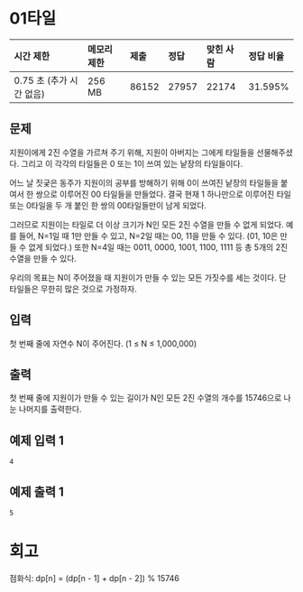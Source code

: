 # 01타일

| 시간 제한                | 메모리 제한 | 제출  | 정답  | 맞힌 사람 | 정답 비율 |
| :----------------------- | :---------- | :---- | :---- | :-------- | :-------- |
| 0.75 초 (추가 시간 없음) | 256 MB      | 86152 | 27957 | 22174     | 31.595%   |

## 문제

지원이에게 2진 수열을 가르쳐 주기 위해, 지원이 아버지는 그에게 타일들을 선물해주셨다. 그리고 이 각각의 타일들은 0 또는 1이 쓰여 있는 낱장의 타일들이다.

어느 날 짓궂은 동주가 지원이의 공부를 방해하기 위해 0이 쓰여진 낱장의 타일들을 붙여서 한 쌍으로 이루어진 00 타일들을 만들었다. 결국 현재 1 하나만으로 이루어진 타일 또는 0타일을 두 개 붙인 한 쌍의 00타일들만이 남게 되었다.

그러므로 지원이는 타일로 더 이상 크기가 N인 모든 2진 수열을 만들 수 없게 되었다. 예를 들어, N=1일 때 1만 만들 수 있고, N=2일 때는 00, 11을 만들 수 있다. (01, 10은 만들 수 없게 되었다.) 또한 N=4일 때는 0011, 0000, 1001, 1100, 1111 등 총 5개의 2진 수열을 만들 수 있다.

우리의 목표는 N이 주어졌을 때 지원이가 만들 수 있는 모든 가짓수를 세는 것이다. 단 타일들은 무한히 많은 것으로 가정하자.

## 입력

첫 번째 줄에 자연수 N이 주어진다. (1 ≤ N ≤ 1,000,000)

## 출력

첫 번째 줄에 지원이가 만들 수 있는 길이가 N인 모든 2진 수열의 개수를 15746으로 나눈 나머지를 출력한다.

## 예제 입력 1

```
4
```

## 예제 출력 1

```
5
```

# 회고

점화식: dp[n] = (dp[n - 1] + dp[n - 2]) % 15746
